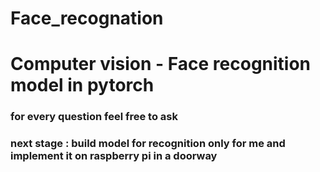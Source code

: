 # Face_recognation
# Computer vision - Face recognition model in pytorch
### for every question feel free to ask 
### next stage : build model for recognition only for me and implement it on raspberry pi in a doorway 
